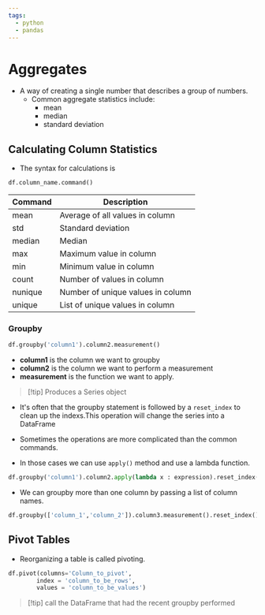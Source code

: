 ```yaml
---
tags:
  - python
  - pandas
---
```

# Aggregates
- A way of creating a single number that describes a group of numbers.
	- Common aggregate statistics include:
		- mean
		- median
		- standard deviation

## Calculating Column Statistics
- The syntax for calculations is 
```Python
df.column_name.command()
```

| Command | Description                       |
| ------- | --------------------------------- |
| mean    | Average of all values in column   |
| std     | Standard deviation                |
| median  | Median                            |
| max     | Maximum value in column           |
| min     | Minimum value in column           |
| count   | Number of values in column        |
| nunique | Number of unique values in column |
| unique  | List of unique values in column                                  |

### Groupby
```Python
df.groupby('column1').column2.measurement()
```
- **column1** is the column we want to groupby
- **column2** is the column we want to perform a measurement
- **measurement** is the function we want to apply.

>[!tip] Produces a Series object

- It's often that the groupby statement is followed by a `reset_index` to clean up the indexs.This operation will change the series into a DataFrame

- Sometimes the operations are more complicated than the common commands.
- In those cases we can use `apply()` method and use a lambda function.

```Python
df.groupby('column1').column2.apply(lambda x : expression).reset_index()
```

- We can groupby more than one column by passing a list of column names.

```Python
df.groupby(['column_1','column_2']).column3.measurement().reset_index()
```

## Pivot Tables
- Reorganizing a table is called pivoting.
```Python
df.pivot(columns='Column_to_pivot',
		index = 'column_to_be_rows',
		values = 'column_to_be_values')
```

>[!tip] call the DataFrame that had the recent groupby performed

